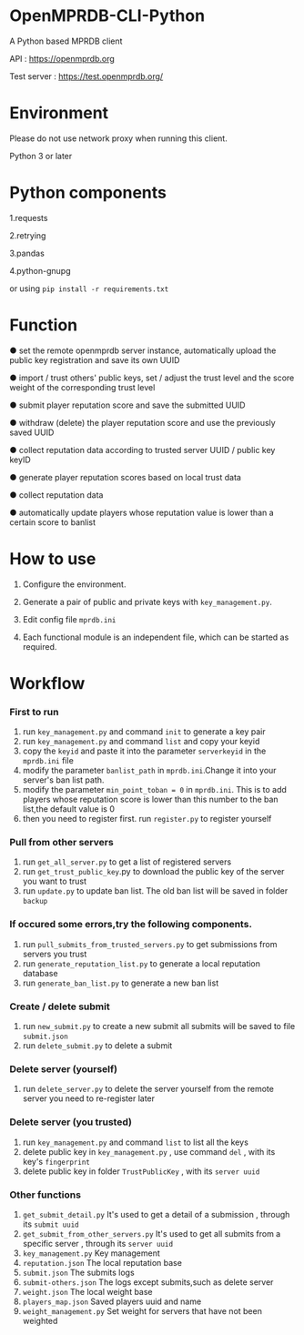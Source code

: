 # OpenMPRDB-CLI-Python

A Python based MPRDB client

API : https://openmprdb.org

Test server : https://test.openmprdb.org/


# Environment

Please do not use network proxy when running this client.

Python 3 or later


# Python components

1.requests

2.retrying

3.pandas

4.python-gnupg

or using `pip install -r requirements.txt`

# Function

● set the remote openmprdb server instance, automatically upload the public key registration and save its own UUID

● import / trust others' public keys, set / adjust the trust level and the score weight of the corresponding trust level

● submit player reputation score and save the submitted UUID

● withdraw (delete) the player reputation score and use the previously saved UUID

● collect reputation data according to trusted server UUID / public key keyID

● generate player reputation scores based on local trust data

● collect reputation data

● automatically update players whose reputation value is lower than a certain score to banlist

# How to use

1. Configure the environment.

2. Generate a pair of public and private keys with `key_management.py`.

3. Edit config file `mprdb.ini`

4. Each functional module is an independent file, which can be started as required.

# Workflow
### First to run
1. run `key_management.py` and command `init` to generate a key pair
2. run `key_management.py` and command `list` and copy your keyid
3. copy the `keyid` and paste it into the parameter `serverkeyid` in the `mprdb.ini` file
5. modify the parameter `banlist_path` in `mprdb.ini`.Change it into your server's ban list path.
6. modify the parameter `min_point_toban = 0` in `mprdb.ini`. This is to add players whose reputation score is lower than this number to the ban list,the default value is 0
7. then you need to register first. run `register.py` to register yourself

### Pull from other servers
1. run `get_all_server.py` to get a list of registered servers 
2. run `get_trust_public_key`.py to download the public key of the server you want to trust
3. run `update.py` to update ban list.
The old ban list will be saved in folder `backup`

### If occured some errors,try the following components.
1. run `pull_submits_from_trusted_servers.py` to get submissions from servers you trust
2. run `generate_reputation_list.py` to generate a local reputation database
3. run `generate_ban_list.py` to generate a new ban list


### Create / delete submit
1. run `new_submit.py` to create a new submit
all submits will be saved to file `submit.json`
2. run `delete_submit.py` to delete a submit

### Delete server (yourself)
1. run `delete_server.py` to delete the server yourself from the remote server
you need to re-register later

### Delete server (you trusted)
1. run `key_management.py` and command `list` to list all the keys
2. delete public key in `key_management.py` , use command `del` , with its key's `fingerprint`
3. delete public key in folder `TrustPublicKey` , with its `server uuid`

### Other functions
1. `get_submit_detail.py` It's used to get a detail of a submission , through its `submit uuid`
2. `get_submit_from_other_servers.py` It's used to get all submits from a specific server ,  through its `server uuid`
3. `key_management.py` Key management
4. `reputation.json` The local reputation base
5. `submit.json` The submits logs
6. `submit-others.json` The logs except submits,such as delete server
7. `weight.json` The local weight base
8. `players_map.json` Saved players uuid and name
9. `weight_management.py` Set weight for servers that have not been weighted
